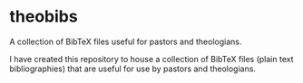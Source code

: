 # theobibs
A collection of BibTeX files useful for pastors and theologians. 

I have created this repository to house a collection of BibTeX files (plain text bibliographies) that are useful for use by pastors and theologians.
